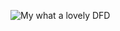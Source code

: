 ![My what a lovely DFD](https://cloud.githubusercontent.com/assets/25205051/22228373/5952eb9e-e196-11e6-8473-b0606e9b5860.jpg)
